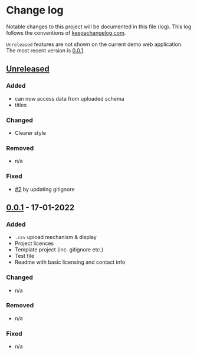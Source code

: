 <!-- SPDX-FileCopyrightText: 2022 Orcro Ltd. <team@orcro.co.uk> -->
<!-- -->
<!-- SPDX-License-Identifier: Apache-2.0 -->

# Change log

Notable changes to this project will be documented in this file (log). This log follows the conventions of [keepachangelog.com](http://keepachangelog.com/).

`Unreleased` features are not shown on the current demo web application. The most recent version is [0.0.1].

## [Unreleased] 

### Added

- can now access data from uploaded schema
- titles

### Changed

- Clearer style

### Removed

- n/a

### Fixed

- [#2](https://github.com/galacticalex/contractAssembler/issues/2) by updating gitignore

## [0.0.1] - 17-01-2022

### Added

- `.csv` upload mechanism & display
- Project licences
- Template project (inc. gitignore etc.)
- Test file
- Readme with basic licensing and contact info

### Changed

- n/a

### Removed

- n/a

### Fixed

- n/a

[Unreleased]: https://github.com/galacticalex/contractAssembler
[0.0.1]: https://github.com/galacticalex/contractAssembler
